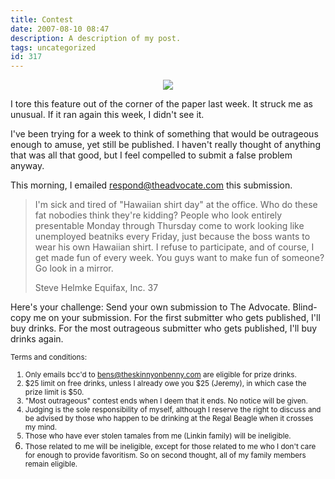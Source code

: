 ```yaml
---
title: Contest
date: 2007-08-10 08:47
description: A description of my post.
tags: uncategorized
id: 317
---
```

<center><img src="/img/inmatephonecalls.jpg" /></center>

I tore this feature out of the corner of the paper last week.  It struck me as unusual.  If it ran again this week, I didn't see it.

I've been trying for a week to think of something that would be outrageous enough to amuse, yet still be published.  I haven't really thought of anything that was all that good, but I feel compelled to submit a false problem anyway.

This morning, I emailed <a href="mailto:respond@theadvocate.com">respond@theadvocate.com</a> this submission.

<blockquote>I'm sick and tired of "Hawaiian shirt day" at the office.  Who do these fat nobodies think they're kidding?  People who look entirely presentable Monday through Thursday come to work looking like unemployed beatniks every Friday, just because the boss wants to wear his own Hawaiian shirt.  I refuse to participate, and of course, I get made fun of every week.  You guys want to make fun of someone?  Go look in a mirror.

Steve Helmke
Equifax, Inc.
37</blockquote>

Here's your challenge:  Send your own submission to The Advocate.  Blind-copy me on your submission.  For the first submitter who gets published, I'll buy drinks.  For the most outrageous submitter who gets published, I'll buy drinks again.

<small>Terms and conditions:

1.  Only emails bcc'd to bens@theskinnyonbenny.com are eligible for prize drinks.
2.  $25 limit on free drinks, unless I already owe you $25 (Jeremy), in which case the prize limit is $50.
3.  "Most outrageous" contest ends when I deem that it ends.  No notice will be given.
4.  Judging is the sole responsibility of myself, although I reserve the right to discuss and be advised by those who happen to be drinking at the Regal Beagle when it crosses my mind.
5.  Those who have ever stolen tamales from me (Linkin family) will be ineligible.
6.  Those related to me will be ineligible, except for those related to me who I don't care for enough to provide favoritism.  So on second thought, all of my family members remain eligible.</small>